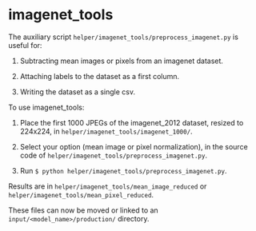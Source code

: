# imagenet_tools
The auxiliary script `helper/imagenet_tools/preprocess_imagenet.py` is useful for:

1. Subtracting mean images or pixels from an imagenet dataset.

2. Attaching labels to the dataset as a first column.

3. Writing the dataset as a single csv.

To use imagenet_tools:

1. Place the first 1000 JPEGs of the imagenet_2012 dataset, resized to 224x224, in `helper/imagenet_tools/imagenet_1000/`.

2. Select your option (mean image or pixel normalization), in the source code of `helper/imagenet_tools/preprocess_imagenet.py`.

3. Run `$ python helper/imagenet_tools/preprocess_imagenet.py`.

Results are in `helper/imagenet_tools/mean_image_reduced` or `helper/imagenet_tools/mean_pixel_reduced`. 

These files can now be moved or linked to an `input/<model_name>/production/` directory.
